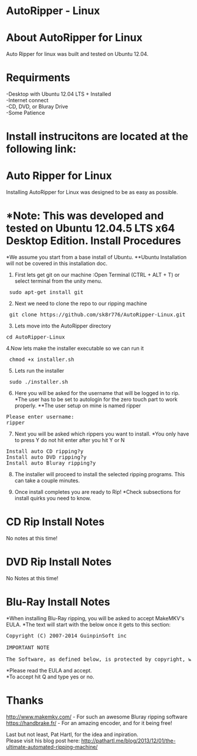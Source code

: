 AutoRipper - Linux
==========

About AutoRipper for Linux
==========
Auto Ripper for linux was built and tested on Ubuntu 12.04.

Requirments
==========
-Desktop with Ubuntu 12.04 LTS + Installed  
-Internet connect  
-CD, DVD, or Bluray Drive  
-Some Patience  

Install instrucitons are located at the following link:
==========

Auto Ripper for Linux
======================
Installing AutoRipper for Linux was designed to be as easy as possible.

*Note: This was developed and tested on Ubuntu 12.04.5 LTS x64 Desktop Edition.
Install Procedures
======================
*We assume you start from a base install of Ubuntu.
**Ubuntu Installation will not be covered in this installation doc.

1. First lets get git on our machine
:Open Terminal (CTRL + ALT + T) or select terminal from the unity menu.
<pre> sudo apt-get install git </pre>

2. Next we need to clone the repo to our ripping machine
<pre> git clone https://github.com/sk8r776/AutoRipper-Linux.git </pre>

3. Lets move into the AutoRipper directory
<pre>cd AutoRipper-Linux</pre>

4.Now lets make the installer executable so we can run it
<pre> chmod +x installer.sh </pre>

5. Lets run the installer
<pre> sudo ./installer.sh </pre>

6. Here you will be asked for the username that will be logged in to rip.
*The user has to be set to autologin for the zero touch part to work properly.
**The user setup on mine is named ripper
<pre>Please enter username: 
ripper
</pre>

7. Next you will be asked which rippers you want to install.
*You only have to press Y do not hit enter after you hit Y or N
<pre>Install auto CD ripping?y
Install auto DVD ripping?y
Install auto Bluray ripping?y
</pre>

8. The installer will proceed to install the selected ripping programs. This can take a couple minutes.

9. Once install completes you are ready to Rip! 
*Check subsections for install quirks you need to know.

CD Rip Install Notes
======================
No notes at this time!

DVD Rip Install Notes
======================
No Notes at this time!

Blu-Ray Install Notes
======================
*When installing Blu-Ray ripping, you will be asked to accept MakeMKV's EULA.
*The text will start with the below once it gets to this section:
<pre>Copyright (C) 2007-2014 GuinpinSoft inc

IMPORTANT NOTE

The Software, as defined below, is protected by copyright, which is vested in GuinpinSoft inc.
</pre>

*Please read the EULA and accept.  
*To accept hit Q and type yes or no.


Thanks
==========
http://www.makemkv.com/ - For such an awesome Bluray ripping software  
https://handbrake.fr/ - For an amazing encoder, and for it being free!  

Last but not least, Pat Hartl, for the idea and inpiration.  
Please visit his blog post here: http://pathartl.me/blog/2013/12/01/the-ultimate-automated-ripping-machine/  
